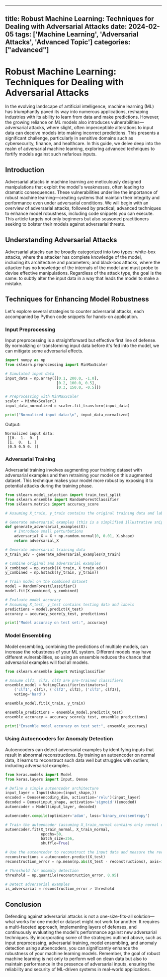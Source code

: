 
---
title: Robust Machine Learning: Techniques for Dealing with Adversarial Attacks
date: 2024-02-05
tags: ['Machine Learning', 'Adversarial Attacks', 'Advanced Topic']
categories: ["advanced"]
---


# Robust Machine Learning: Techniques for Dealing with Adversarial Attacks

In the evolving landscape of artificial intelligence, machine learning (ML) has triumphantly paved its way into numerous applications, reshaping industries with its ability to learn from data and make predictions. However, the growing reliance on ML models also introduces vulnerabilities—adversarial attacks, where slight, often imperceptible alterations to input data can deceive models into making incorrect predictions. This presents a significant challenge, particularly in sensitive domains such as cybersecurity, finance, and healthcare. In this guide, we delve deep into the realm of adversarial machine learning, exploring advanced techniques to fortify models against such nefarious inputs.

## Introduction

Adversarial attacks in machine learning are meticulously designed manipulations that exploit the model's weaknesses, often leading to dramatic consequences. These vulnerabilities underline the importance of robust machine learning—creating systems that maintain their integrity and performance even under adversarial conditions. We will begin with an overview of adversarial attacks, followed by practical, advanced techniques to enhance model robustness, including code snippets you can execute. This article targets not only beginners but also seasoned practitioners seeking to bolster their models against adversarial threats.

## Understanding Adversarial Attacks

Adversarial attacks can be broadly categorized into two types: white-box attacks, where the attacker has complete knowledge of the model, including its architecture and parameters; and black-box attacks, where the attacker has no knowledge of the internals of the model and must probe to devise effective manipulations. Regardless of the attack type, the goal is the same: to subtly alter the input data in a way that leads the model to make a mistake.

## Techniques for Enhancing Model Robustness

Let's explore several strategies to counter adversarial attacks, each accompanied by Python code snippets for hands-on application.

### Input Preprocessing

Input preprocessing is a straightforward but effective first line of defense. By normalizing or transforming input data before it's fed into the model, we can mitigate some adversarial effects.

```python
import numpy as np
from sklearn.preprocessing import MinMaxScaler

# Simulated input data
input_data = np.array([[0.1, 200.0, -1.0],
                       [0.2, 100.0, 0.5],
                       [0.3, 150.0, -0.5]])

# Preprocessing with MinMaxScaler
scaler = MinMaxScaler()
input_data_normalized = scaler.fit_transform(input_data)

print("Normalized input data:\n", input_data_normalized)
```

Output:
```
Normalized input data:
 [[0.  1.  0. ]
 [1.  0.  1. ]
 [0.5 0.5 0. ]]
```

### Adversarial Training

Adversarial training involves augmenting your training dataset with adversarial examples and then retraining your model on this augmented dataset. This technique makes your model more robust by exposing it to potential attacks during the training phase.

```python
from sklearn.model_selection import train_test_split
from sklearn.ensemble import RandomForestClassifier
from sklearn.metrics import accuracy_score

# Assuming X_train, y_train contains the original training data and labels

# Generate adversarial examples (this is a simplified illustrative snippet)
def generate_adversarial_examples(X):
    # Introduce small perturbations
    adversarial_X = X + np.random.normal(0, 0.01, X.shape)
    return adversarial_X

# Generate adversarial training data
X_train_adv = generate_adversarial_examples(X_train)

# Combine original and adversarial examples
X_combined = np.vstack((X_train, X_train_adv))
y_combined = np.hstack((y_train, y_train))

# Train model on the combined dataset
model = RandomForestClassifier()
model.fit(X_combined, y_combined)

# Evaluate model accuracy
# Assuming X_test, y_test contains testing data and labels
predictions = model.predict(X_test)
accuracy = accuracy_score(y_test, predictions)

print("Model accuracy on test set:", accuracy)
```

### Model Ensembling

Model ensembling, combining the predictions of multiple models, can increase the robustness of your ML system. Different models may have different vulnerabilities, so using an ensemble reduces the chance that adversarial examples will fool all models.

```python
from sklearn.ensemble import VotingClassifier

# Assume clf1, clf2, clf3 are pre-trained classifiers
ensemble_model = VotingClassifier(estimators=[
    ('clf1', clf1), ('clf2', clf2), ('clf3', clf3)],
    voting='hard')

ensemble_model.fit(X_train, y_train)

ensemble_predictions = ensemble_model.predict(X_test)
ensemble_accuracy = accuracy_score(y_test, ensemble_predictions)

print("Ensemble model accuracy on test set:", ensemble_accuracy)
```

### Using Autoencoders for Anomaly Detection

Autoencoders can detect adversarial examples by identifying inputs that result in abnormal reconstructions. By training an autoencoder on normal data, it learns to reconstruct such data well but struggles with outliers, including adversarial examples.

```python
from keras.models import Model
from keras.layers import Input, Dense

# Define a simple autoencoder architecture
input_layer = Input(shape=(input_shape,))
encoded = Dense(encoding_dim, activation='relu')(input_layer)
decoded = Dense(input_shape, activation='sigmoid')(encoded)
autoencoder = Model(input_layer, decoded)

autoencoder.compile(optimizer='adam', loss='binary_crossentropy')

# Train the autoencoder (assuming X_train_normal contains only normal data)
autoencoder.fit(X_train_normal, X_train_normal,
                epochs=50,
                batch_size=256,
                shuffle=True)

# Use the autoencoder to reconstruct the input data and measure the reconstruction error
reconstructions = autoencoder.predict(X_test)
reconstruction_error = np.mean(np.abs(X_test - reconstructions), axis=1)

# Threshold for anomaly detection
threshold = np.quantile(reconstruction_error, 0.95)

# Detect adversarial examples
is_adversarial = reconstruction_error > threshold
```

## Conclusion

Defending against adversarial attacks is not a one-size-fits-all solution—what works for one model or dataset might not work for another. It requires a multi-faceted approach, implementing layers of defenses, and continuously evaluating the model's performance against new adversarial techniques. By incorporating some of the strategies outlined above, such as input preprocessing, adversarial training, model ensembling, and anomaly detection using autoencoders, you can significantly enhance the robustness of your machine learning models. Remember, the goal of robust machine learning is not only to perform well on clean data but also to maintain performance in the presence of adversarial inputs, ensuring the reliability and security of ML-driven systems in real-world applications.